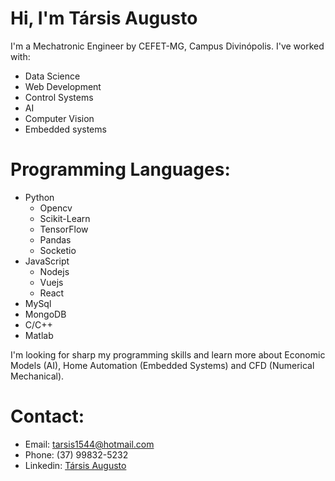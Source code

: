 # Hi, I'm Társis Augusto 

I'm a Mechatronic Engineer by CEFET-MG, Campus Divinópolis. I've worked with:

* Data Science
* Web Development
* Control Systems
* AI
* Computer Vision
* Embedded systems

# Programming Languages:
* Python
   * Opencv
   * Scikit-Learn
   * TensorFlow
   * Pandas
   * Socketio
* JavaScript
   * Nodejs
   * Vuejs
   * React
* MySql
* MongoDB
* C/C++
* Matlab

I'm looking for sharp my programming skills and learn more about Economic Models (AI), Home Automation (Embedded Systems) and CFD (Numerical Mechanical).

# Contact:
* Email: tarsis1544@hotmail.com
* Phone: (37) 99832-5232
* Linkedin: [Társis Augusto](https://www.linkedin.com/in/társis-augusto-742742124)

<!--
**terc1997/terc1997** is a ✨ _special_ ✨ repository because its `README.md` (this file) appears on your GitHub profile.

Here are some ideas to get you started:

- 🔭 I’m currently working on ...
- 🌱 I’m currently learning ...
- 👯 I’m looking to collaborate on ...
- 🤔 I’m looking for help with ...
- 💬 Ask me about ...
- 📫 How to reach me: ...
- 😄 Pronouns: ...
- ⚡ Fun fact: ...
-->
